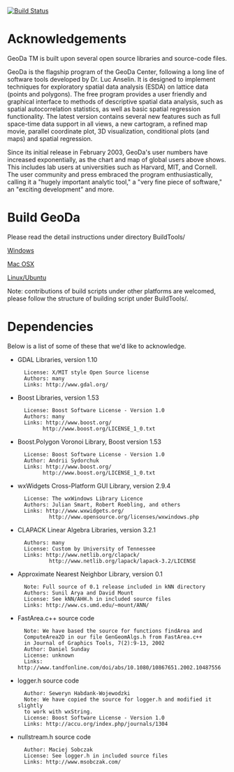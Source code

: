 [![Build Status](https://travis-ci.org/GeoDaCenter/geoda.svg?branch=master)](https://travis-ci.org/GeoDaCenter/geoda)

# Acknowledgements #

GeoDa TM is built upon several open source libraries and source-code files.

GeoDa is the flagship program of the GeoDa Center, following a long line of software tools developed by Dr. Luc Anselin. It is designed to implement techniques for exploratory spatial data analysis (ESDA) on lattice data (points and polygons). The free program provides a user friendly and graphical interface to methods of descriptive spatial data analysis, such as spatial autocorrelation statistics, as well as basic spatial regression functionality. The latest version contains several new features such as full space-time data support in all views, a new cartogram, a refined map movie, parallel coordinate plot, 3D visualization, conditional plots (and maps) and spatial regression.

Since its initial release in February 2003, GeoDa's user numbers have increased exponentially, as the chart and map of global users above shows. This includes lab users at universities such as Harvard, MIT, and Cornell. The user community and press embraced the program enthusiastically, calling it a "hugely important analytic tool," a "very fine piece of software," an "exciting development" and more.

# Build GeoDa #

Please read the detail instructions under directory BuildTools/

[Windows](BuildTools/windows/readme.md)

[Mac OSX](BuildTools/macosx/readme.md)

[Linux/Ubuntu](BuildTools/ubuntu/readme.md)

Note:  contributions of build scripts under other platforms are welcomed, please follow the structure of building script under BuildTools/.

# Dependencies #

Below is a list of some of these that we'd like to acknowledge.

* GDAL Libraries, version 1.10

        License: X/MIT style Open Source license
        Authors: many
        Links: http://www.gdal.org/
    
* Boost Libraries, version 1.53

        License: Boost Software License - Version 1.0
        Authors: many
        Links: http://www.boost.org/
              http://www.boost.org/LICENSE_1_0.txt

* Boost.Polygon Voronoi Library, Boost version 1.53

        License: Boost Software License - Version 1.0
        Author: Andrii Sydorchuk
        Links: http://www.boost.org/
              http://www.boost.org/LICENSE_1_0.txt

* wxWidgets Cross-Platform GUI Library, version 2.9.4

        License: The wxWindows Library Licence
        Authors: Julian Smart, Robert Roebling, and others
        Links: http://www.wxwidgets.org/
                http://www.opensource.org/licenses/wxwindows.php

* CLAPACK Linear Algebra Libraries, version 3.2.1

        Authors: many
        License: Custom by University of Tennessee
        Links: http://www.netlib.org/clapack/
                http://www.netlib.org/lapack/lapack-3.2/LICENSE

* Approximate Nearest Neighbor Library, version 0.1

        Note: Full source of 0.1 release included in kNN directory
        Authors: Sunil Arya and David Mount
        License: See kNN/AHH.h in included source files
        Links: http://www.cs.umd.edu/~mount/ANN/

* FastArea.c++ source code

        Note: We have based the source for functions findArea and
        ComputeArea2D in our file GenGeomAlgs.h from FastArea.c++
        in Journal of Graphics Tools, 7(2):9-13, 2002
        Author: Daniel Sunday
        License: unknown
        Links: http://www.tandfonline.com/doi/abs/10.1080/10867651.2002.10487556

* logger.h source code

        Author: Seweryn Habdank-Wojewodzki
        Note: We have copied the source for logger.h and modified it slightly
        to work with wxString.
        License: Boost Software License - Version 1.0
        Links: http://accu.org/index.php/journals/1304

* nullstream.h source code

        Author: Maciej Sobczak
        License: See logger.h in included source files
        Links: http://www.msobczak.com/

